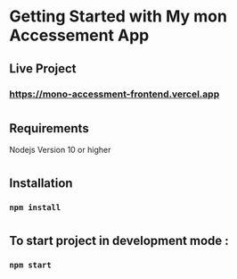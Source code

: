# Getting Started with My mon Accessement App

## Live Project

### https://mono-accessment-frontend.vercel.app

#

#

## Requirements

Nodejs Version 10 or higher

#

#

## Installation

### `npm install`

#

#

## To start project in development mode :

### `npm start`
